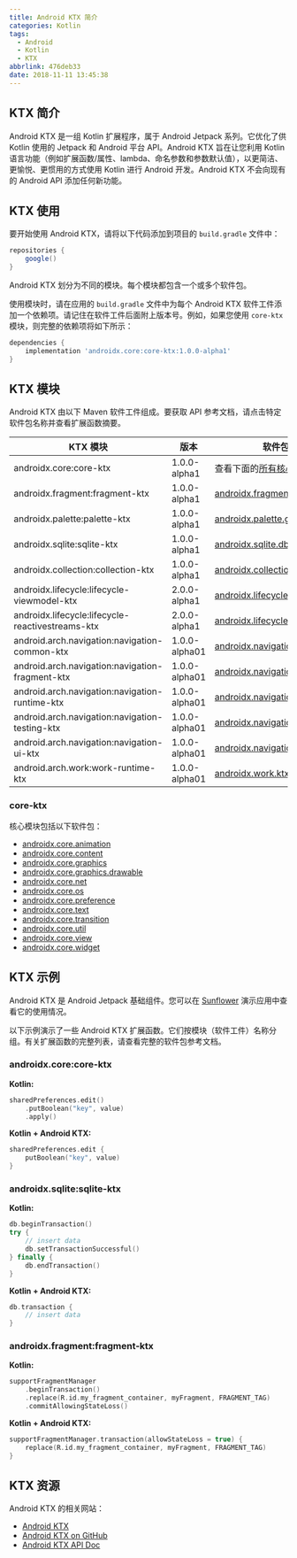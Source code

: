 ```yaml
---
title: Android KTX 简介
categories: Kotlin
tags:
  - Android
  - Kotlin
  - KTX
abbrlink: 476deb33
date: 2018-11-11 13:45:38
---
```


## KTX 简介 ##
Android KTX 是一组 Kotlin 扩展程序，属于 Android Jetpack 系列。它优化了供 Kotlin 使用的 Jetpack 和 Android 平台 API。Android KTX 旨在让您利用 Kotlin 语言功能（例如扩展函数/属性、lambda、命名参数和参数默认值），以更简洁、更愉悦、更惯用的方式使用 Kotlin 进行 Android 开发。Android KTX 不会向现有的 Android API 添加任何新功能。

## KTX 使用 ##
要开始使用 Android KTX，请将以下代码添加到项目的 `build.gradle` 文件中：
```gradle
repositories {
    google()
}
```

Android KTX 划分为不同的模块。每个模块都包含一个或多个软件包。

使用模块时，请在应用的 `build.gradle` 文件中为每个 Android KTX 软件工件添加一个依赖项。请记住在软件工件后面附上版本号。例如，如果您使用 `core-ktx` 模块，则完整的依赖项将如下所示：
```gradle
dependencies {
    implementation 'androidx.core:core-ktx:1.0.0-alpha1'
}
```

## KTX 模块 ##
Android KTX 由以下 Maven 软件工件组成。要获取 API 参考文档，请点击特定软件包名称并查看扩展函数摘要。

| KTX 模块                                         | 版本          | 软件包                                                                                                                                                  |
| ------------------------------------------------ | ------------  | ------------------------------------------------------------------------------------------------------------------------------------------------------- |
| androidx.core:core-ktx                           | 1.0.0-alpha1  | 查看下面的[所有核心软件包](#core-ktx)                                                                                                              |
| androidx.fragment:fragment-ktx                   | 1.0.0-alpha1  | [androidx.fragment.app](https://developer.android.com/reference/kotlin/androidx/fragment/app/package-summary#extension-functions-summary)               |
| androidx.palette:palette-ktx                     | 1.0.0-alpha1  | [androidx.palette.graphics](https://developer.android.com/reference/kotlin/androidx/palette/graphics/package-summary#extension-functions-summary)       |
| androidx.sqlite:sqlite-ktx                       | 1.0.0-alpha1  | [androidx.sqlite.db](https://developer.android.com/reference/kotlin/androidx/sqlite/db/package-summary#extension-functions-summary)                     |
| androidx.collection:collection-ktx               | 1.0.0-alpha1  | [androidx.collection](https://developer.android.com/reference/kotlin/androidx/collection/package-summary#extension-functions-summary)                   |
| androidx.lifecycle:lifecycle-viewmodel-ktx       | 2.0.0-alpha1  | [androidx.lifecycle](https://developer.android.com/reference/kotlin/androidx/lifecycle/package-summary#extension-functions-summary)                     |
| androidx.lifecycle:lifecycle-reactivestreams-ktx | 2.0.0-alpha1  | [androidx.lifecycle](https://developer.android.com/reference/kotlin/androidx/lifecycle/package-summary#extension-functions-summary)                     |
| android.arch.navigation:navigation-common-ktx    | 1.0.0-alpha01 | [androidx.navigation](https://developer.android.com/reference/kotlin/androidx/navigation/package-summary#extension-functions-summary)                   |
| android.arch.navigation:navigation-fragment-ktx  | 1.0.0-alpha01 | [androidx.navigation.fragment](https://developer.android.com/reference/kotlin/androidx/navigation/fragment/package-summary#extension-functions-summary) |
| android.arch.navigation:navigation-runtime-ktx   | 1.0.0-alpha01 | [androidx.navigation](https://developer.android.com/reference/kotlin/androidx/navigation/package-summary#extension-functions-summary)                   |
| android.arch.navigation:navigation-testing-ktx   | 1.0.0-alpha01 | [androidx.navigation.testing](https://developer.android.com/reference/kotlin/androidx/navigation/testing/package-summary#extension-functions-summary)   |
| android.arch.navigation:navigation-ui-ktx        | 1.0.0-alpha01 | [androidx.navigation.ui](https://developer.android.com/reference/kotlin/androidx/navigation/ui/package-summary#extension-functions-summary)             |
| android.arch.work:work-runtime-ktx               | 1.0.0-alpha01 | [androidx.work.ktx](https://developer.android.com/reference/kotlin/androidx/work/ktx/package-summary#extension-functions-summary)                       |

### core-ktx ###
核心模块包括以下软件包：
 - [androidx.core.animation](https://developer.android.com/reference/kotlin/androidx/core/animation/package-summary#extension-functions-summary)
 - [androidx.core.content](https://developer.android.com/reference/kotlin/androidx/core/content/package-summary#extension-functions-summary)
 - [androidx.core.graphics](https://developer.android.com/reference/kotlin/androidx/core/graphics/package-summary#extension-functions-summary)
 - [androidx.core.graphics.drawable](https://developer.android.com/reference/kotlin/androidx/core/graphics/drawable/package-summary#extension-functions-summary)
 - [androidx.core.net](https://developer.android.com/reference/kotlin/androidx/core/net/package-summary#extension-functions-summary)
 - [androidx.core.os](https://developer.android.com/reference/kotlin/androidx/core/os/package-summary#extension-functions-summary)
 - [androidx.core.preference](https://developer.android.com/reference/kotlin/androidx/core/preference/package-summary#extension-functions-summary)
 - [androidx.core.text](https://developer.android.com/reference/kotlin/androidx/core/text/package-summary#extension-functions-summary)
 - [androidx.core.transition](https://developer.android.com/reference/kotlin/androidx/core/transition/package-summary#extension-functions-summary)
 - [androidx.core.util](https://developer.android.com/reference/kotlin/androidx/core/util/package-summary#extension-functions-summary)
 - [androidx.core.view](https://developer.android.com/reference/kotlin/androidx/core/view/package-summary#extension-functions-summary)
 - [androidx.core.widget](https://developer.android.com/reference/kotlin/androidx/core/widget/package-summary#extension-functions-summary)

## KTX 示例 ##
Android KTX 是 Android Jetpack 基础组件。您可以在 [Sunflower](https://github.com/googlesamples/android-sunflower) 演示应用中查看它的使用情况。

以下示例演示了一些 Android KTX 扩展函数。它们按模块（软件工件）名称分组。有关扩展函数的完整列表，请查看完整的软件包参考文档。

### androidx.core:core-ktx ###
**Kotlin:**
```kotlin
sharedPreferences.edit()
    .putBoolean("key", value)
    .apply()
```

**Kotlin + Android KTX:**
```kotlin
sharedPreferences.edit {
    putBoolean("key", value)
}
```

### androidx.sqlite:sqlite-ktx ###
**Kotlin:**
```kotlin
db.beginTransaction()
try {
    // insert data
    db.setTransactionSuccessful()
} finally {
    db.endTransaction()
}
```

**Kotlin + Android KTX:**
```kotlin
db.transaction {
    // insert data
}
```

### androidx.fragment:fragment-ktx ###
**Kotlin:**
```kotlin
supportFragmentManager
    .beginTransaction()
    .replace(R.id.my_fragment_container, myFragment, FRAGMENT_TAG)
    .commitAllowingStateLoss()
```

**Kotlin + Android KTX:**
```kotlin
supportFragmentManager.transaction(allowStateLoss = true) {
    replace(R.id.my_fragment_container, myFragment, FRAGMENT_TAG)
}
```

## KTX 资源 ##
Android KTX 的相关网站：
 - [Android KTX](https://developer.android.com/kotlin/ktx)
 - [Android KTX on GitHub](https://github.com/android/android-ktx)
 - [Android KTX API Doc](https://android.github.io/android-ktx/core-ktx/)
